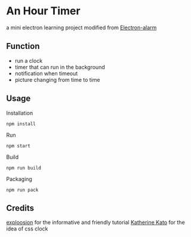 # An Hour Timer

a mini electron learning project modified from [Electron-alarm](https://github.com/explooosion/electron-alarm-clock)

## Function
* run a clock
* timer that can run in the background
* notification when timeout
* picture changing from time to time

## Usage
Installation
``` 
npm install
```
Run
``` 
npm start
```
Build
``` 
npm run build
```
Packaging
``` 
npm run pack
```

## Credits
[exploosion](https://github.com/explooosion) for the informative and friendly tutorial
[Katherine Kato](https://www.katherinekato.com/) for the idea of css clock

